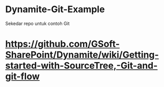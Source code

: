 # Dynamite-Git-Example
Sekedar repo untuk contoh Git

# https://github.com/GSoft-SharePoint/Dynamite/wiki/Getting-started-with-SourceTree,-Git-and-git-flow